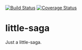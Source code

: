 [![Build Status](https://travis-ci.com/shinima/little-saga.svg?branch=master)](https://travis-ci.com/shinima/little-saga) [![Coverage Status](https://img.shields.io/coveralls/shinima/little-saga/master.svg)](https://coveralls.io/github/shinima/little-saga?branch=master)

# little-saga

Just a little-saga.
